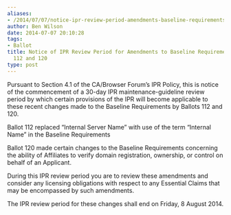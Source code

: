 ```yaml
---
aliases:
- /2014/07/07/notice-ipr-review-period-amendments-baseline-requirements-per-ballots-112-120/
author: Ben Wilson
date: 2014-07-07 20:10:28
tags:
- Ballot
title: Notice of IPR Review Period for Amendments to Baseline Requirements per Ballots
  112 and 120
type: post
---
```


Pursuant to Section 4.1 of the CA/Browser Forum’s IPR Policy, this is notice of the commencement of a 30-day IPR maintenance-guideline review period by which certain provisions of the IPR will become applicable to these recent changes made to the Baseline Requirements by Ballots 112 and 120.

Ballot 112 replaced “Internal Server Name” with use of the term “Internal Name” in the Baseline Requirements

Ballot 120 made certain changes to the Baseline Requirements concerning the ability of Affiliates to verify domain registration, ownership, or control on behalf of an Applicant.

During this IPR review period you are to review these amendments and consider any licensing obligations with respect to any Essential Claims that may be encompassed by such amendments.

The IPR review period for these changes shall end on Friday, 8 August 2014.